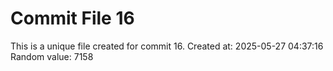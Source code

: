 # Commit File 16

This is a unique file created for commit 16.
Created at: 2025-05-27 04:37:16
Random value: 7158
